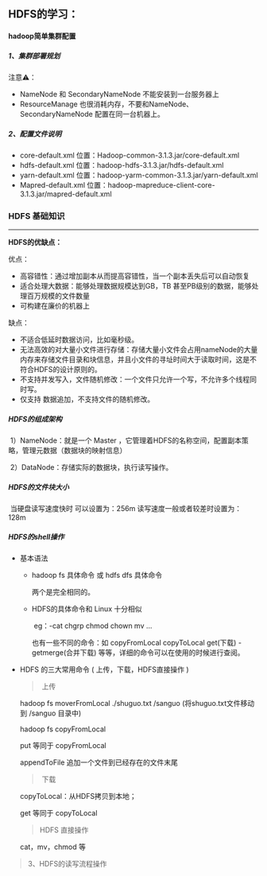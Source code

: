 ## HDFS的学习：

#### hadoop简单集群配置

##### 1、集群部署规划

注意⚠️：

- NameNode 和 SecondaryNameNode 不能安装到一台服务器上
- ResourceManage 也很消耗内存，不要和NameNode、SecondaryNameNode 配置在同一台机器上。

##### 2、配置文件说明

- core-default.xml      位置：Hadoop-common-3.1.3.jar/core-default.xml
- hdfs-default.xml      位置：hadoop-hdfs-3.1.3.jar/hdfs-default.xml
- yarn-default.xml      位置：hadoop-yarm-common-3.1.3.jar/yarn-default.xml
- Mapred-default.xml 位置：hadoop-mapreduce-client-core-3.1.3.jar/mapred-default.xml

### HDFS 基础知识

****

**HDFS的优缺点：**

优点：

- 高容错性：通过增加副本从而提高容错性，当一个副本丢失后可以自动恢复
- 适合处理大数据：能够处理数据规模达到GB，TB 甚至PB级别的数据，能够处理百万规模的文件数量
- 可构建在廉价的机器上

缺点：

- 不适合低延时数据访问，比如毫秒级。
- 无法高效的对大量小文件进行存储：存储大量小文件会占用nameNode的大量内存来存储文件目录和块信息，并且小文件的寻址时间大于读取时间，这是不符合HDFS的设计原则的。
- 不支持并发写入，文件随机修改：一个文件只允许一个写，不允许多个线程同时写。
- 仅支持 数据追加，不支持文件的随机修改。



##### HDFS的组成架构

​		1）NameNode：就是一个 Master ，它管理着HDFS的名称空间，配置副本策略，管理元数据（数据块的映射信息）

​		2）DataNode：存储实际的数据块，执行读写操作。	



##### HDFS的文件块大小

​	当硬盘读写速度快时 可以设置为：256m   读写速度一般或者较差时设置为： 128m

##### HDFS的shell操作

- 基本语法

  - hadoop fs 具体命令   	或	  hdfs dfs 具体命令

    两个是完全相同的。

  - HDFS的具体命令和 Linux 十分相似

    ​	eg：-cat chgrp chmod chown mv ... 

    也有一些不同的命令：如 copyFromLocal copyToLocal get(下载) -getmerge(合并下载) 等等，详细的命令可以在使用的时候进行查阅。

- HDFS 的三大常用命令 ( 上传，下载，HDFS直接操作 )

  > ​	上传

  hadoop fs moverFromLocal  ./shuguo.txt  /sanguo      (将shuguo.txt文件移动到 /sanguo 目录中) 

  hadoop fs copyFromLocal 

  put 等同于 copyFromLocal

  appendToFile 追加一个文件到已经存在的文件末尾

  > ​	下载

  copyToLocal：从HDFS拷贝到本地；

  get 等同于 copyToLocal 

  > HDFS 直接操作	

  cat，mv，chmod 等

  

> 3、HDFS的读写流程操作